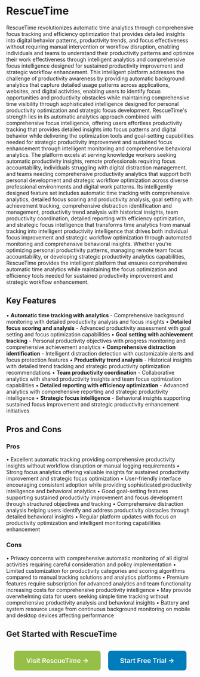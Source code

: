 # RescueTime

RescueTime revolutionizes automatic time analytics through comprehensive focus tracking and efficiency optimization that provides detailed insights into digital behavior patterns, productivity trends, and focus effectiveness without requiring manual intervention or workflow disruption, enabling individuals and teams to understand their productivity patterns and optimize their work effectiveness through intelligent analytics and comprehensive focus intelligence designed for sustained productivity improvement and strategic workflow enhancement. This intelligent platform addresses the challenge of productivity awareness by providing automatic background analytics that capture detailed usage patterns across applications, websites, and digital activities, enabling users to identify focus opportunities and productivity obstacles while maintaining comprehensive time visibility through sophisticated intelligence designed for personal productivity optimization and strategic focus development. RescueTime's strength lies in its automatic analytics approach combined with comprehensive focus intelligence, offering users effortless productivity tracking that provides detailed insights into focus patterns and digital behavior while delivering the optimization tools and goal-setting capabilities needed for strategic productivity improvement and sustained focus enhancement through intelligent monitoring and comprehensive behavioral analytics. The platform excels at serving knowledge workers seeking automatic productivity insights, remote professionals requiring focus accountability, individuals struggling with digital distraction management, and teams needing comprehensive productivity analytics that support both personal development and strategic workflow optimization across diverse professional environments and digital work patterns. Its intelligently designed feature set includes automatic time tracking with comprehensive analytics, detailed focus scoring and productivity analysis, goal setting with achievement tracking, comprehensive distraction identification and management, productivity trend analysis with historical insights, team productivity coordination, detailed reporting with efficiency optimization, and strategic focus intelligence that transforms time analytics from manual tracking into intelligent productivity intelligence that drives both individual focus improvement and strategic workflow optimization through automated monitoring and comprehensive behavioral insights. Whether you're optimizing personal productivity patterns, managing remote team focus accountability, or developing strategic productivity analytics capabilities, RescueTime provides the intelligent platform that ensures comprehensive automatic time analytics while maintaining the focus optimization and efficiency tools needed for sustained productivity improvement and strategic workflow enhancement.

## Key Features

• **Automatic time tracking with analytics** - Comprehensive background monitoring with detailed productivity analysis and focus insights
• **Detailed focus scoring and analysis** - Advanced productivity assessment with goal setting and focus optimization capabilities
• **Goal setting with achievement tracking** - Personal productivity objectives with progress monitoring and comprehensive achievement analytics
• **Comprehensive distraction identification** - Intelligent distraction detection with customizable alerts and focus protection features
• **Productivity trend analysis** - Historical insights with detailed trend tracking and strategic productivity optimization recommendations
• **Team productivity coordination** - Collaborative analytics with shared productivity insights and team focus optimization capabilities
• **Detailed reporting with efficiency optimization** - Advanced analytics with comprehensive reporting and strategic productivity intelligence
• **Strategic focus intelligence** - Behavioral insights supporting sustained focus improvement and strategic productivity enhancement initiatives

## Pros and Cons

### Pros
• Excellent automatic tracking providing comprehensive productivity insights without workflow disruption or manual logging requirements
• Strong focus analytics offering valuable insights for sustained productivity improvement and strategic focus optimization
• User-friendly interface encouraging consistent adoption while providing sophisticated productivity intelligence and behavioral analytics
• Good goal-setting features supporting sustained productivity improvement and focus development through structured objectives and tracking
• Comprehensive distraction analysis helping users identify and address productivity obstacles through detailed behavioral insights
• Regular platform updates with focus on productivity optimization and intelligent monitoring capabilities enhancement

### Cons
• Privacy concerns with comprehensive automatic monitoring of all digital activities requiring careful consideration and policy implementation
• Limited customization for productivity categories and scoring algorithms compared to manual tracking solutions and analytics platforms
• Premium features require subscription for advanced analytics and team functionality increasing costs for comprehensive productivity intelligence
• May provide overwhelming data for users seeking simple time tracking without comprehensive productivity analysis and behavioral insights
• Battery and system resource usage from continuous background monitoring on mobile and desktop devices affecting performance

## Get Started with RescueTime

<div style="text-align: center; margin: 2rem 0;">
  <a href="https://www.rescuetime.com" target="_blank" rel="noopener noreferrer" style="display: inline-block; background: #96BF47; color: white; padding: 1rem 2rem; text-decoration: none; border-radius: 8px; font-weight: 600; font-size: 1.1rem; margin-right: 1rem;">Visit RescueTime →</a>
  <a href="https://www.rescuetime.com/get_rescuetime" target="_blank" rel="noopener noreferrer" style="display: inline-block; background: #007cba; color: white; padding: 1rem 2rem; text-decoration: none; border-radius: 8px; font-weight: 600; font-size: 1.1rem;">Start Free Trial →</a>
</div>